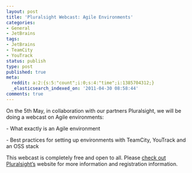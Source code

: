 ```yaml
---
layout: post
title: 'Pluralsight Webcast: Agile Environments'
categories:
- General
- JetBrains
tags:
- JetBrains
- TeamCity
- YouTrack
status: publish
type: post
published: true
meta:
  reddit: a:2:{s:5:"count";i:0;s:4:"time";i:1385704312;}
  _elasticsearch_indexed_on: '2011-04-30 08:58:44'
comments: true
---
```

<p align="left">On the 5th May, in collaboration with our partners Pluralsight, we will be doing a webcast on Agile environments:</p> <p align="left"> - What exactly is an Agile environment</p> <p align="left">- Best practices for setting up environments with TeamCity, YouTrack and an OSS stack</p> <p align="left"> This webcast is completely free and open to all. Please <a href="http://www.pluralsight-training.net/microsoft/olt/webcasts/listing.aspx">check out Pluralsight’s</a> website for more information and registration information.</p>
